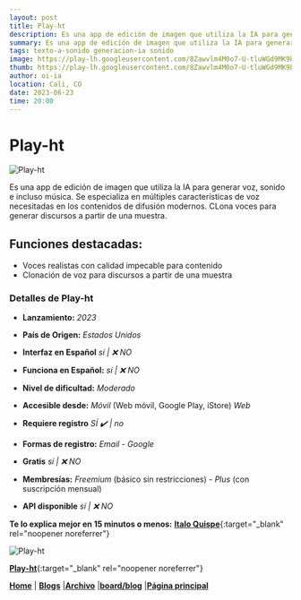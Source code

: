```yaml
---
layout: post
title: Play-ht
description: Es una app de edición de imagen que utiliza la IA para generar voz, sonido e incluso música.
summary: Es una app de edición de imagen que utiliza la IA para generar voz, sonido e incluso música. Se especializa en múltiples características de voz necesitadas en los contenidos de difusión modernos.
tags: texto-a-sonido generacion-ia sonido
image: https://play-lh.googleusercontent.com/8Zawvlm4M0o7-U-tluWGd9MK9bJg8gIbvEt8xOunQkwayQcikKhjeoxRbsH6g55Yvwcc
thumb: https://play-lh.googleusercontent.com/8Zawvlm4M0o7-U-tluWGd9MK9bJg8gIbvEt8xOunQkwayQcikKhjeoxRbsH6g55Yvwcc
author: oi-ia
location: Cali, CO
date: 2023-06-23
time: 20:00
---
```


# Play-ht

![Play-ht](https://play-lh.googleusercontent.com/8Zawvlm4M0o7-U-tluWGd9MK9bJg8gIbvEt8xOunQkwayQcikKhjeoxRbsH6g55Yvwcc)

Es una app de edición de imagen que utiliza la IA para generar voz, sonido e incluso música. Se especializa en múltiples características de voz necesitadas en los contenidos de difusión modernos. CLona voces para generar discursos a partir de una muestra.

## Funciones destacadas:

- Voces realistas con calidad impecable para contenido
- Clonación de voz para discursos a partir de una muestra

### Detalles de Play-ht

- **Lanzamiento:**
  _2023_

- **País de Origen:**
  _Estados Unidos_

- **Interfaz en Español**
  _sí | ❌ NO_

- **Funciona en Español:**
  _sí | ❌ NO_

- **Nivel de dificultad:**
  _Moderado_

- **Accesible desde:**
  _Móvil_ (Web móvil, Google Play, iStore)
  _Web_

- **Requiere registro**
  _SÍ ✔️ | no_

- **Formas de registro:**
  _Email_ - _Google_

- **Gratis**
  _sí | ❌ NO_

- **Membresías:**
  _Freemium_ (básico sin restricciones) - _Plus_ (con suscripción mensual)

- **API disponible**
  _sí | ❌ NO_

**Te lo explica mejor en 15 minutos o menos:**
[**Italo Quispe**](https://www.youtube.com/watch?v=O1XDM9Y-8Xw){:target="\_blank" rel="noopener noreferrer"}

![Play-ht](https://play-lh.googleusercontent.com/8Zawvlm4M0o7-U-tluWGd9MK9bJg8gIbvEt8xOunQkwayQcikKhjeoxRbsH6g55Yvwcc)

[**Play-ht**](https://play.ht/?via=leo-messi&gclid=CjwKCAjwq4imBhBQEiwA9Nx1BjGJbfQV6w44eWribjlSCpCUuWtQbn42VA3nx2Laxoc126FeNikoZBoCnOoQAvD_BwE){:target="\_blank" rel="noopener noreferrer"}

[**Home**](https://lucfreelance.github.io/board/) | [**Blogs**](https://oportunidadesilimitadas.com/blogs/_site/index.html) |[**Archivo**](https://lucfreelance.github.io/board/archive/) |[**board/blog**](https://lucfreelance.github.io/board/blog/) |[**Página principal**](https://oportunidadesilimitadas.com)
